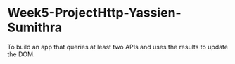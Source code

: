 # Week5-ProjectHttp-Yassien-Sumithra
 To build an app that queries at least two APIs and uses the results to update the DOM. 
